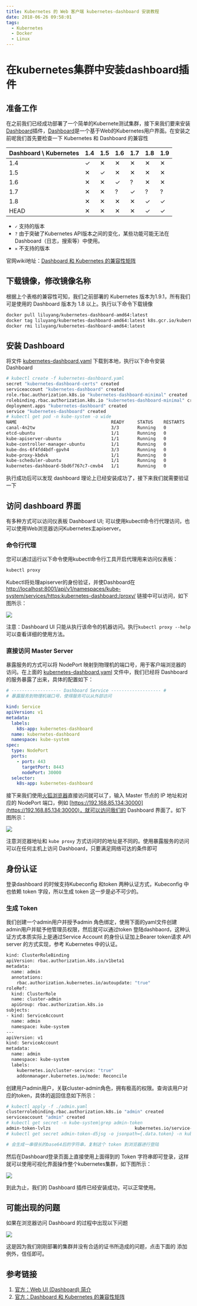 ```yaml
---
title: Kubernetes 的 Web 客户端 kubernetes-dashboard 安装教程
date: 2018-06-26 09:58:01
tags:
  - Kubernetes
  - Docker
  - Linux
---
```

<!-- ‎
    修改时间：2018‎年‎6‎月‎27‎日，‏‎16:07:21
    Author: liluyang
-->

# 在kubernetes集群中安装dashboard插件

## 准备工作

在之前我们已经成功部署了一个简单的Kubernete测试集群，接下来我们要来安装[Dashboard](https://kubernetes.io/docs/tasks/access-application-cluster/web-ui-dashboard/)插件，[Dashboard](https://kubernetes.io/docs/tasks/access-application-cluster/web-ui-dashboard/)是一个基于Web的Kubernetes用户界面。在安装之前呢我们首先要检查一下 Kubernetes 和 Dashboard 的兼容性

|Dashboard \ Kubernetes|1.4|1.5|1.6|1.7|1.8|1.9|
|---|---|---|---|---|---|---|
|1.4|✓|✕|✕|✕|✕|✕|
|1.5|✕|✓|✕|✕|✕|✕|
|1.6|✕|✕|✓|?|✕|✕|
|1.7|✕|✕|?|✓|?|?|
|1.8|✕|✕|✕|✕|✓|✓|
|HEAD|✕|✕|✕|✕|✓|✓|

- `✓` 支持的版本
- `?` 由于突破了Kubernetes API版本之间的变化，某些功能可能无法在 Dashboard（日志，搜索等）中使用。
- `✕` 不支持的版本

官网wiki地址：[Dashboard 和 Kubernetes 的兼容性矩阵](https://github.com/kubernetes/dashboard/wiki/Compatibility-matrix)



## 下载镜像，修改镜像名称

根据上个表格的兼容性可知，我们之前部署的 Kubernetes 版本为1.9.1，所有我们可是使用的 Dashboard 版本为 1.8 以上。执行以下命令下载镜像

``` bash
docker pull liluyang/kubernetes-dashboard-amd64:latest
docker tag liluyang/kubernetes-dashboard-amd64:latest k8s.gcr.io/kubernetes-dashboard-amd64:v1.8.3
docker rmi liluyang/kubernetes-dashboard-amd64:latest
```

## 安装 Dashboard


将文件 [kubernetes-dashboard.yaml](20180626_kubernetes_dashboard/kubernetes-dashboard.yaml.txt) 下载到本地，执行以下命令安装 Dashboard

``` bash
# kubectl create -f kubernetes-dashboard.yaml
secret "kubernetes-dashboard-certs" created
serviceaccount "kubernetes-dashboard" created
role.rbac.authorization.k8s.io "kubernetes-dashboard-minimal" created
rolebinding.rbac.authorization.k8s.io "kubernetes-dashboard-minimal" created
deployment.apps "kubernetes-dashboard" created
service "kubernetes-dashboard" created
# kubectl get pod -n kube-system -o wide
NAME                                    READY     STATUS    RESTARTS   AGE       IP               NODE
canal-4n2tw                             3/3       Running   0          2h        192.168.85.134   ubuntu
etcd-ubuntu                             1/1       Running   0          2h        192.168.85.134   ubuntu
kube-apiserver-ubuntu                   1/1       Running   0          2h        192.168.85.134   ubuntu
kube-controller-manager-ubuntu          1/1       Running   0          2h        192.168.85.134   ubuntu
kube-dns-6f4fd4bdf-gpvh4                3/3       Running   0          2h        10.244.0.5       ubuntu
kube-proxy-kbdvk                        1/1       Running   0          2h        192.168.85.134   ubuntu
kube-scheduler-ubuntu                   1/1       Running   0          2h        192.168.85.134   ubuntu
kubernetes-dashboard-5bd6f767c7-cmvb4   1/1       Running   0          8s        10.244.0.6       ubuntu
```
执行成功后可以发现 dashboard 理论上已经安装成功了，接下来我们就需要验证一下

## 访问 dashboard 界面

有多种方式可以访问仪表板 Dashboard UI; 可以使用kubectl命令行代理访问，也可以使用Web浏览器访问Kubernetes主apiserver。

### 命令行代理

您可以通过运行以下命令使用kubectl命令行工具开启代理用来访问仪表板：

``` bash
kubectl proxy
```
Kubectl将处理apiserver的身份验证，并使Dashboard在[http://localhost:8001/api/v1/namespaces/kube-system/services/https:kubernetes-dashboard:/proxy/](http://localhost:8001/api/v1/namespaces/kube-system/services/https:kubernetes-dashboard:/proxy/) 链接中可以访问，如下图所示：

![](https://blog-1251468774.cos.ap-shanghai.myqcloud.com/dashboard-01.png)

注意：Dashboard UI 只能从执行该命令的机器访问。执行`kubectl proxy --help`可以查看详细的使用方法。

### 直接访问 Master Server

暴露服务的方式可以将 NodePort 映射到物理机的端口号，用于客户端浏览器的访问。在上面的 [kubernetes-dashboard.yaml](20180626_kubernetes_dashboard/kubernetes-dashboard.yaml.txt) 文件中，我们已经将 Dashboard 的服务暴露了出来，具体的配置如下：

``` yaml
# ------------------- Dashboard Service ------------------- #
# 暴露服务到物理机端口号，使得服务可以从外部访问

kind: Service
apiVersion: v1
metadata:
  labels:
    k8s-app: kubernetes-dashboard
  name: kubernetes-dashboard
  namespace: kube-system
spec:
  type: NodePort
  ports:
    - port: 443
      targetPort: 8443
      nodePort: 30000
  selector:
    k8s-app: kubernetes-dashboard

```
接下来我们使用[火狐浏览器](http://www.firefox.com.cn/)直接访问就可以了，输入 Master 节点的 IP 地址和对应的 NodePort 端口，例如 [https://192.168.85.134:30000](https://192.168.85.134:30000)，就可以访问我们的 Dashboard 界面了。如下图所示：

![](https://blog-1251468774.cos.ap-shanghai.myqcloud.com/dashboard-login.png)

注意浏览器地址和 `kube proxy` 方式访问时的地址是不同的。使用暴露服务的访问可以在任何主机上访问 Dashboard，只要满足网络可达的条件即可


## 身份认证

登录dashboard 的时候支持Kubeconfig 和token 两种认证方式，Kubeconfig 中也依赖 token 字段，所以生成 token 这一步是必不可少的。

### 生成 Token
我们创建一个admin用户并授予admin 角色绑定，使用下面的yaml文件创建admin用户并赋予他管理员权限，然后就可以通过token 登陆dashbaord，这种认证方式本质实际上是通过Service Account 的身份认证加上Bearer token请求 API server 的方式实现，参考 Kubernetes 中的认证。

``` bash
kind: ClusterRoleBinding
apiVersion: rbac.authorization.k8s.io/v1beta1
metadata:
  name: admin
  annotations:
    rbac.authorization.kubernetes.io/autoupdate: "true"
roleRef:
  kind: ClusterRole
  name: cluster-admin
  apiGroup: rbac.authorization.k8s.io
subjects:
- kind: ServiceAccount
  name: admin
  namespace: kube-system
---
apiVersion: v1
kind: ServiceAccount
metadata:
  name: admin
  namespace: kube-system
  labels:
    kubernetes.io/cluster-service: "true"
    addonmanager.kubernetes.io/mode: Reconcile
```

创建用户admin用户，关联cluster-admin角色，拥有极高的权限。查询该用户对应的token，具体的返回信息如下所示：

``` bash
# kubectl apply -f ./admin.yaml 
clusterrolebinding.rbac.authorization.k8s.io "admin" created
serviceaccount "admin" created
# kubectl get secret -n kube-system|grep admin-token
admin-token-lvlzs                                kubernetes.io/service-account-token   3         37s
# kubectl get secret admin-token-d5jsg -o jsonpath={.data.token} -n kube-system |base64 -d

# 会生成一串很长的base64后的字符串，复制这个 token 到浏览器进行登陆
```

然后在Dashboard登录页面上直接使用上面得到的 Token 字符串即可登录，这样就可以使用可视化界面操作整个kubernetes集群，如下图所示：

![](https://blog-1251468774.cos.ap-shanghai.myqcloud.com/dashboard-login-success.png)

到此为止，我们的 Dashboard 插件已经安装成功，可以正常使用。

## 可能出现的问题

如果在浏览器访问 Dashboard 的过程中出现以下问题

![](https://blog-1251468774.cos.ap-shanghai.myqcloud.com/dashboard-https-problem.png)

这是因为我们刚刚部署的集群并没有合适的证书所造成的问题，点击下面的 添加例外，信任即可。

## 参考链接
1. [官方：Web UI (Dashboard) 简介](https://kubernetes.io/docs/tasks/access-application-cluster/web-ui-dashboard/)
2. [官方：Dashboard 和 Kubernetes 的兼容性矩阵](https://github.com/kubernetes/dashboard/wiki/Compatibility-matrix)

